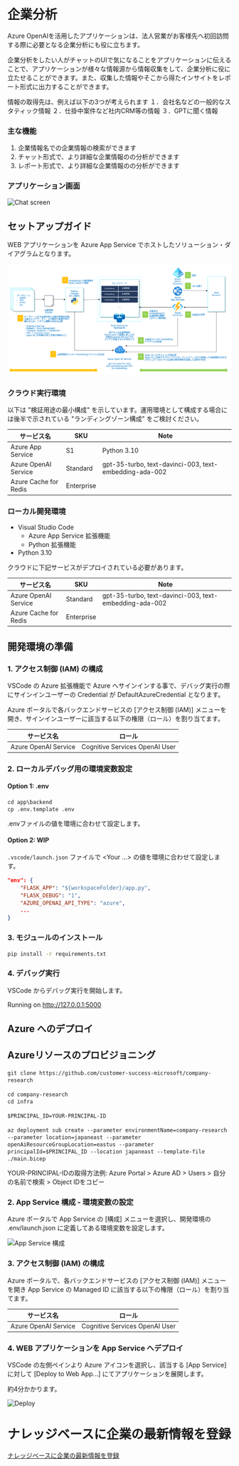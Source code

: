 # 企業分析

Azure OpenAIを活用したアプリケーションは、法人営業がお客様先へ初回訪問する際に必要となる企業分析にも役に立ちます。

企業分析をしたい人がチャットのUIで気になることをアプリケーションに伝えることで、アプリケーションが様々な情報源から情報収集をして、企業分析に役に立たせることができます。また、収集した情報やそこから得たインサイトをレポート形式に出力することができます。

情報の取得先は、例えば以下の3つが考えられます
１．会社名などの一般的なスタティック情報
２．仕掛中案件など社内CRM等の情報
３．GPTに聞く情報

### 主な機能

1. 企業情報名での企業情報の検索ができます
2. チャット形式で、より詳細な企業情報のの分析ができます
3. レポート形式で、より詳細な企業情報のの分析ができます

### アプリケーション画面

![Chat screen](docs/demo.png)

## セットアップガイド

WEB アプリケーションを Azure App Service でホストしたソリューション・ダイアグラムとなります。

![Solution](docs/diagram.png)

### クラウド実行環境

以下は "検証用途の最小構成" を示しています。運用環境として構成する場合には後半で示されている "ランディングゾーン構成" をご検討ください。

|  サービス名  |  SKU  | Note |
| ---- | ---- | ---- |
| Azure App Service  |  S1  | Python 3.10 |
| Azure OpenAI Service |  Standard  | gpt-35-turbo, text-davinci-003, text-embedding-ada-002 |
| Azure Cache for Redis | Enterprise | |

### ローカル開発環境

- Visual Studio Code
    - Azure App Service 拡張機能 
    - Python 拡張機能
- Python 3.10

クラウドに下記サービスがデプロイされている必要があります。

|  サービス名  |  SKU  | Note |
| ---- | ---- | ---- |
| Azure OpenAI Service |  Standard  | gpt-35-turbo, text-davinci-003, text-embedding-ada-002 |
| Azure Cache for Redis | Enterprise | |

## 開発環境の準備

### 1. アクセス制御 (IAM) の構成

VSCode の Azure 拡張機能で Azure へサインインする事で、デバッグ実行の際にサインインユーザーの Credential が DefaultAzureCredential となります。 

Azure ポータルで各バックエンドサービスの [アクセス制御 (IAM)] メニューを開き、サインインユーザーに該当する以下の権限（ロール）を割り当てます。 

|  サービス名  |  ロール  | 
| ---- | ---- |
| Azure OpenAI Service |  Cognitive Services OpenAI User  | 

### 2. ローカルデバッグ用の環境変数設定

#### Option 1: .env
```
cd app\backend
cp .env.template .env
```
.envファイルの値を環境に合わせて設定します。

#### Option 2: WIP
`.vscode/launch.json` ファイルで <Your ...> の値を環境に合わせて設定します。

```json
"env": {
    "FLASK_APP": "${workspaceFolder}/app.py",
    "FLASK_DEBUG": "1",
    "AZURE_OPENAI_API_TYPE": "azure",
    ...
}
```

### 3. モジュールのインストール

```bash
pip install -r requirements.txt
```

### 4. デバッグ実行

VSCode からデバッグ実行を開始します。

Running on http://127.0.0.1:5000


## Azure へのデプロイ
## Azureリソースのプロビジョニング
```
git clone https://github.com/customer-success-microsoft/company-research

cd company-research
cd infra

$PRINCIPAL_ID=YOUR-PRINCIPAL-ID

az deployment sub create --parameter environmentName=company-research --parameter location=japaneast --parameter openAiResourceGroupLocation=eastus --parameter principalId=$PRINCIPAL_ID --location japaneast --template-file ./main.bicep
```
YOUR-PRINCIPAL-IDの取得方法例: Azure Portal > Azure AD > Users > 自分の名前で検索 > Object IDをコピー

### 2. App Service 構成 - 環境変数の設定

Azure ポータルで App Service の [構成] メニューを選択し、開発環境の .env/launch.json に定義してある環境変数を設定します。

![App Service 構成](doc/appservice_configuration.jpg)


### 3. アクセス制御 (IAM) の構成

Azure ポータルで、各バックエンドサービスの [アクセス制御 (IAM)] メニューを開き App Service の Managed ID に該当する以下の権限（ロール）を割り当てます。 

|  サービス名  |  ロール  | 
| ---- | ---- |
| Azure OpenAI Service |  Cognitive Services OpenAI User  | 

### 4. WEB アプリケーションを App Service へデプロイ

VSCode の左側ペインより Azure アイコンを選択し、該当する [App Service] に対して [Deploy to Web App...] にてアプリケーションを展開します。

約4分かかります。

![Deploy](docs/deploy.jpg)

# ナレッジベースに企業の最新情報を登録
[ナレッジベースに企業の最新情報を登録](scripts/README.md)
